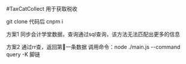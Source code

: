 #TaxCatCollect
用于获取税收

git clone 代码后
cnpm i

方案1
同步会计学堂数据，查询通过sql查询，该方法无法匹配出更多的信息

方案2
通过rr查，返回第一条数据
调用命令：node ./main.js --command query -K 脚链
